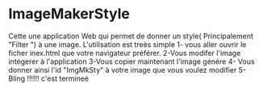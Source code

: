 # ImageMakerStyle
Cette une application Web qui permet de donner un style( Principalement "Filter ") à une image. 
L'utilisation est treès simple
1- vous aller ouvrir le ficher inex.html que votre navigateur préférer.
2-Vous modifer l'image intégerer à l'application
3-Vous copier maintenant l'image génére
4- Vous donner ainsi l'id "ImgMkSty" à votre image que vous voulez modifier
5- Bling !!!!!! c'est termineé 
